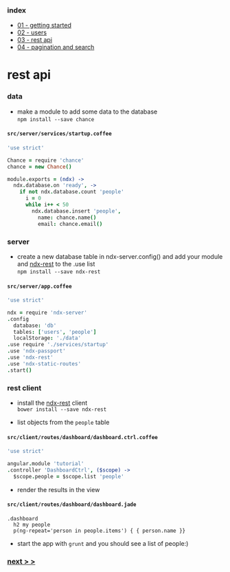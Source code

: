 ### index
- [01 - getting started](https://ndxbxrme.github.io/ndx-framework/docs/tutorial/01_getting_started.html)
- [02 - users](https://ndxbxrme.github.io/ndx-framework/docs/tutorial/02_users.html)
- [03 - rest api](https://ndxbxrme.github.io/ndx-framework/docs/tutorial/03_rest_api.html)
- [04 - pagination and search](https://ndxbxrme.github.io/ndx-framework/docs/tutorial/04_paging_and_searching.html)

# rest api
### data
- make a module to add some data to the database  
`npm install --save chance`  

#### `src/server/services/startup.coffee`  

```coffeescript
'use strict'

Chance = require 'chance'
chance = new Chance()

module.exports = (ndx) ->
  ndx.database.on 'ready', ->
    if not ndx.database.count 'people'
      i = 0
      while i++ < 50
        ndx.database.insert 'people', 
          name: chance.name()
          email: chance.email()
```  
### server
- create a new database table in ndx-server.config() and add your module and [ndx-rest](https://github.com/ndxbxrme/ndx-rest) to the .use list  
`npm install --save ndx-rest`  

#### `src/server/app.coffee`  

```coffeescript
'use strict'

ndx = require 'ndx-server'
.config
  database: 'db'
  tables: ['users', 'people']
  localStorage: './data'
.use require './services/startup'
.use 'ndx-passport'
.use 'ndx-rest'
.use 'ndx-static-routes'
.start()
```

### rest client
- install the [ndx-rest](https://github.com/ndxbxrme/ndx-rest-client) client  
`bower install --save ndx-rest`  

- list objects from the `people` table  

#### `src/client/routes/dashboard/dashboard.ctrl.coffee`

```coffeescript
'use strict'

angular.module 'tutorial'
.controller 'DashboardCtrl', ($scope) ->
  $scope.people = $scope.list 'people'
```  

- render the results in the view  

#### `src/client/routes/dashboard/dashboard.jade`  

```jade
.dashboard 
  h2 my people
  p(ng-repeat='person in people.items') { { person.name }}
```

- start the app with `grunt` and you should see a list of people:)


### [next > >](https://ndxbxrme.github.io/ndx-framework/docs/tutorial/04_paging_and_searching.html)
